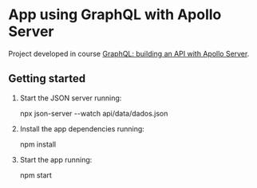 # App using GraphQL with Apollo Server

Project developed in course [GraphQL: building an API with Apollo Server](https://cursos.alura.com.br/course/graphql-construindo-api-apollo-server).

## Getting started

1. Start the JSON server running:

    npx json-server --watch api/data/dados.json

2. Install the app dependencies running:

    npm install

3. Start the app running:

    npm start